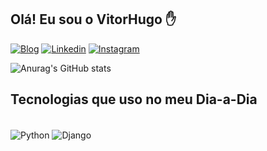 ## Olá! Eu sou o VitorHugo ✋

[![Blog](https://img.shields.io/badge/Blogger-FF5722?style=for-the-badge&logo=blogger&logoColor=white)](http://127.0.0.1:8000)
[![Linkedin](https://img.shields.io/badge/LinkedIn-0077B5?style=for-the-badge&logo=linkedin&logoColor=white)](https://www.linkedin.com/in/vitor-alemão-7aa06a235/)
[![Instagram](https://img.shields.io/badge/Instagram-E4405F?style=for-the-badge&logo=instagram&logoColor=white)](https://www.instagram.com/vitoralemao___/)

![Anurag's GitHub stats](https://github-readme-stats.vercel.app/api?username=VitorAlemao&show_icons=true&theme=OmniOwl)


## Tecnologias que uso no meu Dia-a-Dia

<div style="display: inline_block"><br/>
    <img align="center" alt="Python" src="https://img.shields.io/badge/Python-14354C?style=for-the-badge&logo=python&logoColor=white"/>
    <img align="center" alt="Django" src="https://img.shields.io/badge/Django-092E20?style=for-the-badge&logo=django&logoColor=white"/>
</div>

